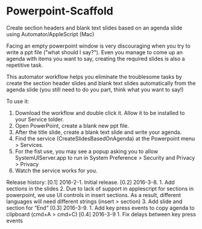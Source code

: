 # Powerpoint-Scaffold
Create section headers and blank text slides based on an agenda slide using Automator/AppleScript (Mac)

Facing an empty powerpoint window is very discouraging when you try to write a ppt file ("what should I say?"). Even you manage to come up an agenda with items you want to say, creating the required slides is also a repetitive task.

This automator workflow helps you eliminate the troublesome tasks by create the section header slides and blank text slides automatically from the agenda slide (you still need to do you part, think what you want to say!) 

To use it:
  1. Download the workflow and double click it. Allow it to be installed to your Service tolder.
  2. Open PowerPoint, create a blank new ppt file.
  3. After the title slide, create a blank text slide and write your agenda.
  4. Find the service (CreateSlidesBasedOnAgenda) at the Powerpoint menu > Services.
  5. For the fist use, you may see a popup asking you to allow SystemUIServer.app to run in System Preference > Security and Privacy > Privacy
  6. Watch the service works for you.

Release history:
  [0.1] 2016-2-1. Initial release.
  [0.2] 2016-3-8.
	1. Add sections in the slides
	2. Due to lack of support in applescript for sections in powerpoint, we
	use UI controls in insert sections. As a result, different languages
	will need different strings (insert > section)
	3. Add slide and section for “End”
  [0.3] 2016-3-9.
	1. Add key press events to copy agenda to clipboard (cmd+A > cmd+C)
  [0.4] 2016-3-9
  	1. Fix delays between key press events 